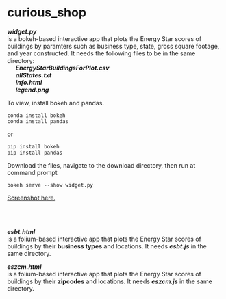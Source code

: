 # curious_shop

<b><i>widget.py</i></b>
</br>is a bokeh-based interactive app that plots the Energy Star scores of buildings by paramters such as business type, state, gross square footage, and year constructed. It needs the following files to be in the same directory: <br/>
&nbsp;&nbsp;&nbsp;&nbsp;  <i><b>EnergyStarBuildingsForPlot.csv</i></b>	 <br/>
&nbsp;&nbsp;&nbsp;&nbsp;  <i><b>allStates.txt</i></b>		<br/> 
&nbsp;&nbsp;&nbsp;&nbsp;  <i><b>info.html</i></b>		<br/>
&nbsp;&nbsp;&nbsp;&nbsp;  <i><b>legend.png</i></b>		<br/>

To view, install bokeh and pandas.
```
conda install bokeh
conda install pandas
```
or
```
pip install bokeh
pip install pandas
```
Download the files, navigate to the download directory, then run at command prompt
```
bokeh serve --show widget.py
```
<a href="https://cloud.githubusercontent.com/assets/26680430/24327550/fdf28174-11a1-11e7-9a75-59b1a7ef6423.png">Screenshot here.</a>

<br/><br/>


<b><i>esbt.html</i></b>	
<br/>is a folium-based interactive app that plots the Energy Star scores of buildings by their <b>business types</b> and locations. It needs <b><i>esbt.js</i></b> in the same directory.

<b><i>eszcm.html</i></b>
<br/>is a folium-based interactive app that plots the Energy Star scores of buildings by their <b>zipcodes</b> and locations. It needs <b><i>eszcm.js</i></b>	in the same directory.

